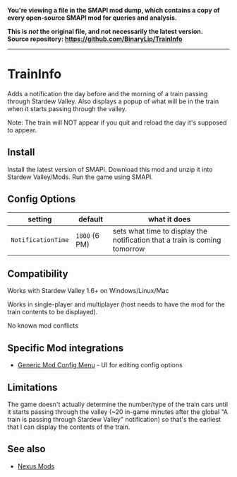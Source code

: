 **You're viewing a file in the SMAPI mod dump, which contains a copy of every open-source SMAPI mod
for queries and analysis.**

**This is _not_ the original file, and not necessarily the latest version.**  
**Source repository: https://github.com/BinaryLip/TrainInfo**

----

# TrainInfo
Adds a notification the day before and the morning of a train passing through Stardew Valley. Also displays a popup of what will be in the train when it starts passing through the valley.

Note: The train will NOT appear if you quit and reload the day it's supposed to appear.

## Install
Install the latest version of SMAPI.
Download this mod and unzip it into Stardew Valley/Mods.
Run the game using SMAPI.

## Config Options
| setting                 | default            | what it does                                                               |
|-------------------------|--------------------|----------------------------------------------------------------------------|
| `NotificationTime`     | `1800` (6 PM)       | sets what time to display the notification that a train is coming tomorrow |

## Compatibility
Works with Stardew Valley 1.6+ on Windows/Linux/Mac

Works in single-player and multiplayer (host needs to have the mod for the train contents to be displayed).

No known mod conflicts

## Specific Mod integrations
 * [Generic Mod Config Menu](https://www.nexusmods.com/stardewvalley/mods/5098) - UI for editing config options

## Limitations
The game doesn't actually determine the number/type of the train cars until it starts passing through the valley (~20 in-game minutes after the global "A train is passing through Stardew Valley" notification) so that's the earliest that I can display the contents of the train.

## See also
 * [Nexus Mods](https://www.nexusmods.com/stardewvalley/mods/19305)